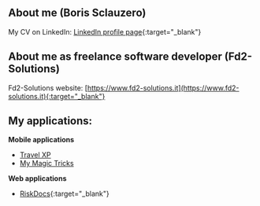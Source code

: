 ## About me (Boris Sclauzero)

My CV on LinkedIn: [LinkedIn profile page](https://www.linkedin.com/in/borissclauzero/){:target="_blank"}

## About me as freelance software developer (Fd2-Solutions)

Fd2-Solutions website: [https://www.fd2-solutions.it](https://www.fd2-solutions.it){:target="_blank"}

## My applications:

**Mobile applications**

* [Travel XP](./my-apps/travel-xp/index.html)
* [My Magic Tricks](./my-apps/my-magic-tricks/index.html)

**Web applications**

* [RiskDocs](https://www.riskdocs.eu){:target="_blank"}